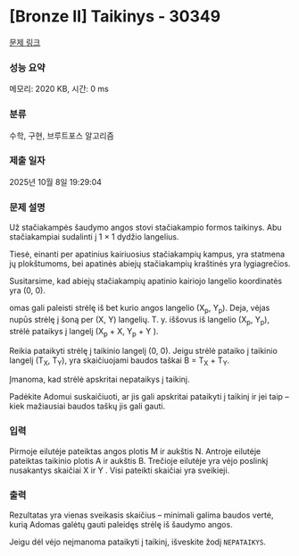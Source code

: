 # [Bronze II] Taikinys - 30349 

[문제 링크](https://www.acmicpc.net/problem/30349) 

### 성능 요약

메모리: 2020 KB, 시간: 0 ms

### 분류

수학, 구현, 브루트포스 알고리즘

### 제출 일자

2025년 10월 8일 19:29:04

### 문제 설명

<p>Už stačiakampės šaudymo angos stovi stačiakampio formos taikinys. Abu stačiakampiai sudalinti į 1 × 1 dydžio langelius.</p>

<p>Tiesė, einanti per apatinius kairiuosius stačiakampių kampus, yra statmena jų plokštumoms, bei apatinės abiejų stačiakampių kraštinės yra lygiagrečios.</p>

<p>Susitarsime, kad abiejų stačiakampių apatinio kairiojo langelio koordinatės yra (0, 0).</p>

<p>omas gali paleisti strėlę iš bet kurio angos langelio (X<sub>p</sub>, Y<sub>p</sub>). Deja, vėjas nupūs strėlę į šoną per (X, Y) langelių. T. y. iššovus iš langelio (X<sub>p</sub>, Y<sub>p</sub>), strėlė pataikys į langelį (X<sub>p</sub> + X, Y<sub>p</sub> + Y ).</p>

<p>Reikia pataikyti strėlę į taikinio langelį (0, 0). Jeigu strėlė pataiko į taikinio langelį (T<sub>X</sub>, T<sub>Y</sub>), yra skaičiuojami baudos taškai B = T<sub>X</sub> + T<sub>Y</sub>.</p>

<p>Įmanoma, kad strėlė apskritai nepataikys į taikinį.</p>

<p>Padėkite Adomui suskaičiuoti, ar jis gali apskritai pataikyti į taikinį ir jei taip – kiek mažiausiai baudos taškų jis gali gauti.</p>

### 입력 

 <p>Pirmoje eilutėje pateiktas angos plotis M ir aukštis N. Antroje eilutėje pateiktas taikinio plotis A ir aukštis B. Trečioje eilutėje yra vėjo poslinkį nusakantys skaičiai X ir Y . Visi pateikti skaičiai yra sveikieji.</p>

### 출력 

 <p>Rezultatas yra vienas sveikasis skaičius – minimali galima baudos vertė, kurią Adomas galėtų gauti paleidęs strėlę iš šaudymo angos.</p>

<p>Jeigu dėl vėjo neįmanoma pataikyti į taikinį, išveskite žodį <code>NEPATAIKYS</code>.</p>


